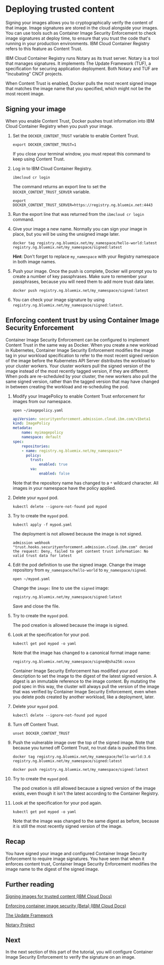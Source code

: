 # Deploying trusted content

Signing your images allows you to cryptographically verify the content of that image. Image signatures are stored in the cloud alongside your images. You can use tools such as Container Image Security Enforcement to check image signatures at deploy time, to ensure that you trust the code that's running in your production environments. IBM Cloud Container Registry refers to this feature as Content Trust.

IBM Cloud Container Registry runs Notary as its trust server. Notary is a tool that manages signatures. It implements The Update Framework (TUF), a specification for securing application deployment. Both Notary and TUF are "Incubating" CNCF projects.

When Content Trust is enabled, Docker pulls the most recent signed image that matches the image name that you specified, which might not be the most recent image.

## Signing your image

When you enable Content Trust, Docker pushes trust information into IBM Cloud Container Registry when you push your image.

1. Set the `DOCKER_CONTENT_TRUST` variable to enable Content Trust.

    `export DOCKER_CONTENT_TRUST=1`

    If you close your terminal window, you must repeat this command to keep using Content Trust.

2. Log in to IBM Cloud Container Registry.

    `ibmcloud cr login`

    The command returns an export line to set the `DOCKER_CONTENT_TRUST_SERVER` variable.

    `export DOCKER_CONTENT_TRUST_SERVER=https://registry.ng.bluemix.net:4443`

3. Run the export line that was returned from the `ibmcloud cr login` command.

4. Give your image a new name. Normally you can sign your image in place, but you will be using the unsigned image later.

    `docker tag registry.ng.bluemix.net/my_namespace/hello-world:latest registry.ng.bluemix.net/my_namespace/signed:latest`

    **Hint**: Don't forget to replace `my_namespace` with your Registry namespace in both image names.

5. Push your image. Once the push is complete, Docker will prompt you to create a number of key passphrases. Make sure to remember your passphrases, because you will need them to add more trust data later.

    `docker push registry.ng.bluemix.net/my_namespace/signed:latest`

6. You can check your image signature by using `registry.ng.bluemix.net/my_namespace/signed:latest`.

## Enforcing content trust by using Container Image Security Enforcement

Container Image Security Enforcement can be configured to implement Content Trust in the same way as Docker. When you create a new workload in Kubernetes, Container Image Security Enforcement modifies the image tag in your workload specification to refer to the most recent signed version of the image before the Kubernetes API Server distributes the workload to your cluster workers. Your cluster workers pull the signed version of the image instead of the most recently tagged version, if they are different. When pods are re-scheduled by your cluster, the new workers also pull the same signed version, rather than the tagged version that may have changed in between creating the workload and re-scheduling the pod.

1. Modify your ImagePolicy to enable Content Trust enforcement for images from our namespace.

    `open ~/imagepolicy.yaml`

    ```yaml
    apiVersion: securityenforcement.admission.cloud.ibm.com/v1beta1
    kind: ImagePolicy
    metadata:
        name: myimagepolicy
        namespace: default
    spec:
        repositories:
        - name: registry.ng.bluemix.net/my_namespace/*
          policy:
            trust:
                enabled: true
            va:
                enabled: false
    ```

    Note that the repository name has changed to a `*` wildcard character. All images in your namespace have the policy applied.

2. Delete your `mypod` pod.

    `kubectl delete --ignore-not-found pod mypod`

3. Try to create the `mypod` pod.

    `kubectl apply -f mypod.yaml`

    The deployment is not allowed because the image is not signed.

    `admission webhook "trust.hooks.securityenforcement.admission.cloud.ibm.com" denied the request: Deny, failed to get content trust information: No valid trust data for latest`

4. Edit the pod definition to use the signed image. Change the image repository from `my_namespace/hello-world` to `my_namespace/signed`.

    `open ~/mypod.yaml`

    Change the `image:` line to use the `signed` image:

    `registry.ng.bluemix.net/my_namespace/signed:latest`

    Save and close the file.

5. Try to create the `mypod` pod.

    The pod creation is allowed because the image is signed.

6. Look at the specification for your pod.

    `kubectl get pod mypod -o yaml`

    Note that the image has changed to a canonical format image name:

    `registry.ng.bluemix.net/my_namespace/signed@sha256:xxxxx`

    Container Image Security Enforcement has modified your pod description to set the image to the digest of the latest signed version. A digest is an immutable reference to the image content. By mutating the pod spec in this way, the cluster will always pull the version of the image that was verified by Container Image Security Enforcement, even when you delete pods created by another workload, like a deployment, later.

7. Delete your `mypod` pod.

    `kubectl delete --ignore-not-found pod mypod`

8. Turn off Content Trust.

    `unset DOCKER_CONTENT_TRUST`

9. Push the vulnerable image over the top of the signed image. Note that because you turned off Content Trust, no trust data is pushed this time.

    `docker tag registry.ng.bluemix.net/my_namespace/hello-world:3.6 registry.ng.bluemix.net/my_namespace/signed:latest`

    `docker push registry.ng.bluemix.net/my_namespace/signed:latest`

10. Try to create the `mypod` pod.

    The pod creation is still allowed because a signed version of the image exists, even though it isn't the latest according to the Container Registry.

11. Look at the specification for your pod again.

    `kubectl get pod mypod -o yaml`

    Note that the image was changed to the same digest as before, because it is still the most recently signed version of the image.

## Recap

You have signed your image and configured Container Image Security Enforcement to require image signatures. You have seen that when it enforces content trust, Container Image Security Enforcement modifies the image name to the digest of the signed image.

## Further reading

[Signing images for trusted content (IBM Cloud Docs)](https://console.bluemix.net/docs/services/Registry/registry_trusted_content.html#registry_trustedcontent)

[Enforcing container image security (Beta) (IBM Cloud Docs)](https://console.bluemix.net/docs/services/Registry/registry_security_enforce.html#security_enforce)

[The Update Framework](https://theupdateframework.github.io/)

[Notary Project](https://github.com/theupdateframework/notary)

## Next

In the next section of this part of the tutorial, you will configure Container Image Security Enforcement to verify the signature on an image.
